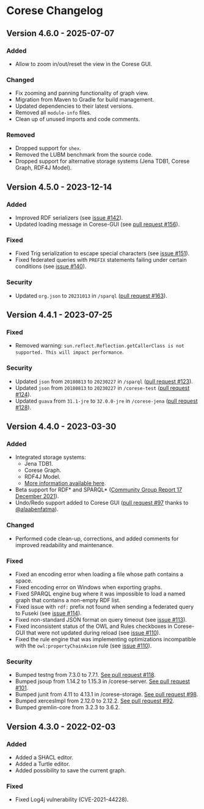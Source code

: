 <!-- markdownlint-disable MD024 -->
# Corese Changelog

## Version 4.6.0 - 2025-07-07

### Added

- Allow to zoom in/out/reset the view in the Corese GUI.

### Changed

- Fix zooming and panning functionality of graph view.
- Migration from Maven to Gradle for build management.
- Updated dependencies to their latest versions.
- Removed all `module-info` files.
- Clean up of unused imports and code comments.

### Removed

- Dropped support for `shex`.
- Removed the LUBM benchmark from the source code.
- Dropped support for alternative storage systems (Jena TDB1, Corese Graph, RDF4J Model).

## Version 4.5.0 - 2023-12-14

### Added

- Improved RDF serializers (see [issue #142](https://github.com/Wimmics/corese/issues/142)).
- Updated loading message in Corese-GUI (see [pull request #156](https://github.com/Wimmics/corese/pull/156)).

### Fixed

- Fixed Trig serialization to escape special characters (see [issue #151](https://github.com/Wimmics/corese/issues/151)).
- Fixed federated queries with `PREFIX` statements failing under certain conditions (see [issue #140](https://github.com/Wimmics/corese/issues/140)).

### Security

- Updated `org.json` to `20231013` in `/sparql` ([pull request #163](https://github.com/Wimmics/corese/pull/163)).

## Version 4.4.1 - 2023-07-25

### Fixed

- Removed warning: `sun.reflect.Reflection.getCallerClass is not supported. This will impact performance`.

### Security

- Updated `json` from `20180813` to `20230227` in `/sparql` ([pull request #123](https://github.com/Wimmics/corese/pull/123)).
- Updated `json` from `20180813` to `20230227` in `/corese-test` ([pull request #124](https://github.com/Wimmics/corese/pull/124)).
- Updated `guava` from `31.1-jre` to `32.0.0-jre` in `/corese-jena` ([pull request #128](https://github.com/Wimmics/corese/pull/128)).

## Version 4.4.0 - 2023-03-30

### Added

- Integrated storage systems:
  - Jena TDB1.
  - Corese Graph.
  - RDF4J Model.
  - [More information available here](https://github.com/Wimmics/corese/blob/master/docs/storage/Configuring%20and%20Connecting%20to%20Different%20Storage%20Systems%20in%20Corese.md).
- Beta support for RDF\* and SPARQL\* ([Community Group Report 17 December 2021](https://w3c.github.io/rdf-star/cg-spec/2021-12-17.html)).
- Undo/Redo support added to Corese GUI ([pull request #97](https://github.com/Wimmics/corese/pull/97) thanks to [@alaabenfatma](https://github.com/alaabenfatma)).

### Changed

- Performed code clean-up, corrections, and added comments for improved readability and maintenance.

### Fixed

- Fixed an encoding error when loading a file whose path contains a space.
- Fixed encoding error on Windows when exporting graphs.
- Fixed SPARQL engine bug where it was impossible to load a named graph that contains a non-empty RDF list.
- Fixed issue with `rdf:` prefix not found when sending a federated query to Fuseki (see [issue #114](https://github.com/Wimmics/corese/issues/114)).
- Fixed non-standard JSON format on query timeout (see [issue #113](https://github.com/Wimmics/corese/issues/113)).
- Fixed inconsistent status of the OWL and Rules checkboxes in Corese-GUI that were not updated during reload (see [issue #110](https://github.com/Wimmics/corese/issues/110)).
- Fixed the rule engine that was implementing optimizations incompatible with the `owl:propertyChainAxiom` rule (see [issue #110](https://github.com/Wimmics/corese/issues/110)).

### Security

- Bumped testng from 7.3.0 to 7.7.1. [See pull request #118](https://github.com/Wimmics/corese/pull/118).
- Bumped jsoup from 1.14.2 to 1.15.3 in /corese-server. [See pull request #101](https://github.com/Wimmics/corese/pull/101).
- Bumped junit from 4.11 to 4.13.1 in /corese-storage. [See pull request #98](https://github.com/Wimmics/corese/pull/98).
- Bumped xercesImpl from 2.12.0 to 2.12.2. [See pull request #92](https://github.com/Wimmics/corese/pull/92).
- Bumped gremlin-core from 3.2.3 to 3.6.2.

## Version 4.3.0 - 2022-02-03

### Added

- Added a SHACL editor.
- Added a Turtle editor.
- Added possibility to save the current graph.

### Fixed

- Fixed Log4j vulnerability (CVE-2021-44228).
